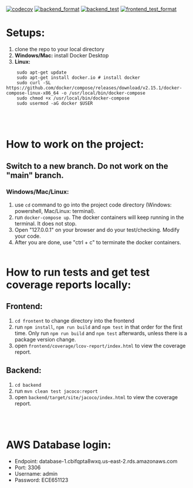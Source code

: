 [![codecov](https://codecov.io/gh/yiwei72/ECE651/branch/main/graph/badge.svg?token=1AZGLUY11I)](https://codecov.io/gh/yiwei72/ECE651)
[![backend_format](https://github.com/yiwei72/ECE651/actions/workflows/backend_format.yml/badge.svg?branch=main)](https://github.com/yiwei72/ECE651/actions/workflows/backend_format.yml)
[![backend_test](https://github.com/yiwei72/ECE651/actions/workflows/backend_test.yml/badge.svg?branch=main)](https://github.com/yiwei72/ECE651/actions/workflows/backend_test.yml)
[![frontend_test_format](https://github.com/yiwei72/ECE651/actions/workflows/frontend_test_format.yml/badge.svg?branch=main)](https://github.com/yiwei72/ECE651/actions/workflows/frontend_test_format.yml)
# Setups:
1. clone the repo to your local directory
2. **Windows/Mac:** install Docker Desktop
3. **Linux:** 
```
    sudo apt-get update
    sudo apt-get install docker.io # install docker
    sudo curl -SL https://github.com/docker/compose/releases/download/v2.15.1/docker-compose-linux-x86_64 -o /usr/local/bin/docker-compose
    sudo chmod +x /usr/local/bin/docker-compose
    sudo usermod -aG docker $USER
```
<br/><br/>

# How to work on the project:
## Switch to a new branch. Do not work on the "main" branch.

### Windows/Mac/Linux:
1. use `cd` command to go into the project code directory (Windows: powershell, Mac/Linux: terminal).
2. run `docker-compose up`. The docker containers will keep running in the terminal. It does not stop.
3. Open "127.0.0.1" on your browser and do your test/checking. Modify your code.
5. After you are done, use "ctrl + c" to terminate the docker containers.
<br/><br/>

# How to run tests and get test coverage reports locally:
## Frontend:
1. `cd frontent` to change directory into the frontend
2. run `npm install`, `npm run build` and `npm test` in that order for the first time. Only run `npm run build` and `npm test` afterwards, unless there is a package version change.
3. open `frontend/coverage/lcov-report/index.html` to view the coverage report.

## Backend:
1. `cd backend`
2. run `mvn clean test jacoco:report`
3. open `backend/target/site/jacoco/index.html` to view the coverage report.


<br/><br/>
# AWS Database login:
- Endpoint: database-1.cbifqpta8wxq.us-east-2.rds.amazonaws.com
- Port: 3306
- Username: admin
- Password: ECE651123

